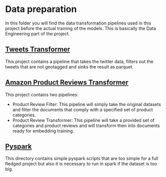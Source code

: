 # Data preparation

In this folder you will find the data transformation pipelines used in this project before the actual training of the models. This is basically the Data Engineering part of the project.

## [Tweets Transformer](tweets-transformer/README.md)
This project contains a pipeline that takes the twitter data, filters out the tweets that are not geotagged and sinks the result as parquet.

## [Amazon Product Reviews Transformer](amz-product-review-transformer/README.md)
This project contains two pipelines:
* Product Review Filter: This pipeline will simply take the original datasets and filter the documents that comply with a specified set of product categories.
* Product Review Transformer: This pipeline will take a provided set of categories and product reviews and will transform then into documents ready for embedding training.

## [Pyspark](pyspark)
This directory contains simple pyspark scripts that are too simple for a full fledged project but also it is necessary to run in spark if the dataset is too big.